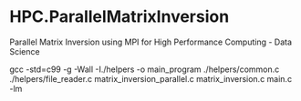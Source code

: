# HPC.ParallelMatrixInversion
Parallel Matrix Inversion using MPI for High Performance Computing - Data Science



gcc -std=c99 -g -Wall -I./helpers -o main_program ./helpers/common.c ./helpers/file_reader.c matrix_inversion_parallel.c matrix_inversion.c main.c -lm
